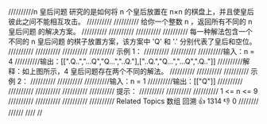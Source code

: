 //////////n 皇后问题 研究的是如何将 n 个皇后放置在 n×n 的棋盘上，并且使皇后彼此之间不能相互攻击。 
//////////
////////// 给你一个整数 n ，返回所有不同的 n 皇后问题 的解决方案。 
//////////
////////// 
////////// 
////////// 每一种解法包含一个不同的 n 皇后问题 的棋子放置方案，该方案中 'Q' 和 '.' 分别代表了皇后和空位。 
//////////
////////// 
//////////
////////// 示例 1： 
//////////
////////// 
//////////输入：n = 4
//////////输出：[[".Q..","...Q","Q...","..Q."],["..Q.","Q...","...Q",".Q.."]]
//////////解释：如上图所示，4 皇后问题存在两个不同的解法。
////////// 
//////////
////////// 示例 2： 
//////////
////////// 
//////////输入：n = 1
//////////输出：[["Q"]]
////////// 
//////////
////////// 
//////////
////////// 提示： 
//////////
////////// 
////////// 1 <= n <= 9 
////////// 
////////// 
////////// 
////////// Related Topics 数组 回溯 👍 1314 👎 0
////////
//////
////
//
